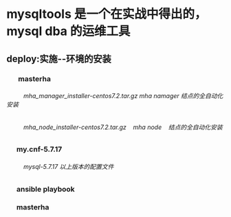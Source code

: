 
# mysqltools 是一个在实战中得出的，mysql dba 的运维工具

## deploy:实施--环境的安装
###        masterha
######           mha_manager_installer-centos7.2.tar.gz mha namager 结点的全自动化安装
######           mha_node_installer-centos7.2.tar.gz    mha node    结点的全自动化安装
###        my.cnf-5.7.17
######           mysql-5.7.17 以上版本的配置文件
###        ansible playbook
###        masterha
